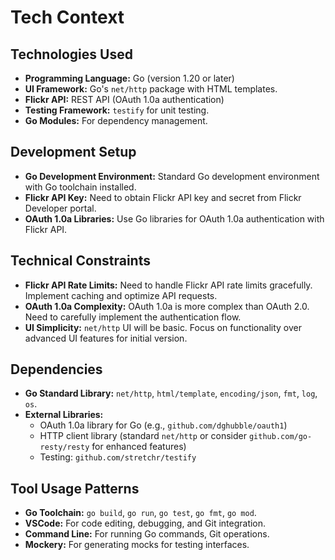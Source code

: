 # Tech Context

## Technologies Used
- **Programming Language:** Go (version 1.20 or later)
- **UI Framework:** Go's `net/http` package with HTML templates.
- **Flickr API:** REST API (OAuth 1.0a authentication)
- **Testing Framework:** `testify` for unit testing.
- **Go Modules:** For dependency management.

## Development Setup
- **Go Development Environment:**  Standard Go development environment with Go toolchain installed.
- **Flickr API Key:**  Need to obtain Flickr API key and secret from Flickr Developer portal.
- **OAuth 1.0a Libraries:**  Use Go libraries for OAuth 1.0a authentication with Flickr API.

## Technical Constraints
- **Flickr API Rate Limits:**  Need to handle Flickr API rate limits gracefully. Implement caching and optimize API requests.
- **OAuth 1.0a Complexity:** OAuth 1.0a is more complex than OAuth 2.0. Need to carefully implement the authentication flow.
- **UI Simplicity:**  `net/http` UI will be basic. Focus on functionality over advanced UI features for initial version.

## Dependencies
- **Go Standard Library:**  `net/http`, `html/template`, `encoding/json`, `fmt`, `log`, `os`.
- **External Libraries:**
    -  OAuth 1.0a library for Go (e.g., `github.com/dghubble/oauth1`)
    -  HTTP client library (standard `net/http` or consider `github.com/go-resty/resty` for enhanced features)
    -  Testing: `github.com/stretchr/testify`

## Tool Usage Patterns
- **Go Toolchain:** `go build`, `go run`, `go test`, `go fmt`, `go mod`.
- **VSCode:**  For code editing, debugging, and Git integration.
- **Command Line:** For running Go commands, Git operations.
- **Mockery:** For generating mocks for testing interfaces.
